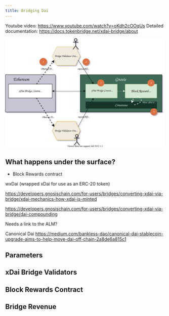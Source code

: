 ```yaml
---
title: Bridging Dai
---
```


Youtube video: https://www.youtube.com/watch?v=oKdh2cOOqUs
Detailed documentation: https://docs.tokenbridge.net/xdai-bridge/about

![](../diagrams/dai-bridge.svg)
## What happens under the surface?
- Block Rewards contract


wxDai (wrapped xDai for use as an ERC-20 token)



https://developers.gnosischain.com/for-users/bridges/converting-xdai-via-bridge/xdai-mechanics-how-xdai-is-minted


https://developers.gnosischain.com/for-users/bridges/converting-xdai-via-bridge/dai-compounding

Needs a link to the ALM?

Canonical Dai
https://medium.com/bankless-dao/canonical-dai-stablecoin-upgrade-aims-to-help-move-dai-off-chain-2a8de6a815c1

## Parameters

## xDai Bridge Validators

## Block Rewards Contract

## Bridge Revenue


